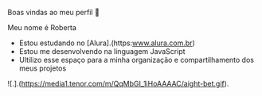 Boas vindas ao meu perfil 💜

Meu nome é Roberta

- Estou estudando no [Alura].(https:www.alura.com.br)
- Estou me desenvolvendo na linguagem JavaScript
- Ultilizo esse espaço para a minha organização e compartilhamento dos meus projetos


![.].(https://media1.tenor.com/m/QqMbGI_1iHoAAAAC/aight-bet.gif).
